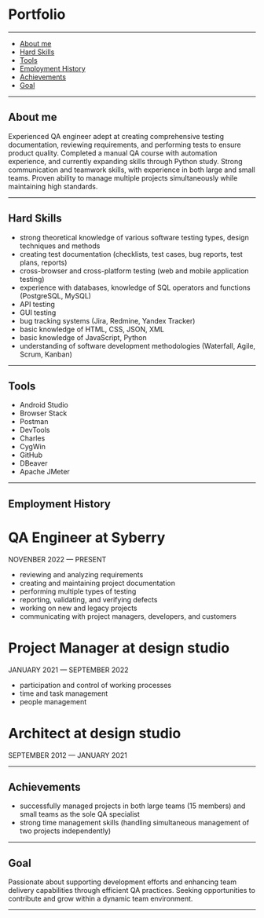 # Portfolio
---
- [About me](#about-me)
- [Hard Skills](#hard-skills)
- [Tools](#tools)
- [Employment History](#employment-history)
- [Achievements](#achievements)
- [Goal](#goal)
_______________________________________________________
## About me

Experienced QA engineer adept at creating comprehensive testing documentation, reviewing requirements, and performing tests to ensure product quality. 
Completed a manual QA course with automation experience, and currently expanding skills through Python study. Strong communication and teamwork skills, with experience in both large and small teams. Proven ability to manage multiple projects simultaneously while maintaining high standards.
_______________________________________________________
## Hard Skills

- strong theoretical knowledge of various software testing types, design techniques and methods
- creating test documentation (checklists, test cases, bug reports, test plans, reports)
- cross-browser and cross-platform testing (web and mobile application testing)
- experience with databases, knowledge of SQL operators and functions (PostgreSQL, MySQL)
- API testing
- GUI testing
- bug tracking systems (Jira, Redmine, Yandex Tracker)
- basic knowledge of HTML, CSS, JSON, XML
- basic knowledge of JavaScript, Python 
- understanding of software development methodologies (Waterfall, Agile, Scrum, Kanban)
_______________________________________________________
## Tools

- Android Studio 
- Browser Stack
- Postman 
- DevTools 
- Charles 
- CygWin
- GitHub
- DBeaver
- Apache JMeter
_______________________________________________________
## Employment History

# QA Engineer at Syberry  
NOVENBER 2022 — PRESENT
- reviewing and analyzing requirements
- creating and maintaining project documentation
- performing multiple types of testing 
- reporting, validating, and verifying defects
- working on new and legacy projects
- communicating with project managers, developers, and customers
 
# Project Manager at design studio  
JANUARY 2021 — SEPTEMBER 2022
- participation and control of working processes
- time and task management
- people management
 
# Architect at design studio  
SEPTEMBER 2012 — JANUARY 2021
_______________________________________________________
## Achievements

- successfully managed projects in both large teams (15 members) and small teams as the sole QA specialist
- strong time management skills (handling simultaneous management of two projects independently)
_______________________________________________________
## Goal

Passionate about supporting development efforts and enhancing team delivery capabilities through efficient QA practices. 
Seeking opportunities to contribute and grow within a dynamic team environment.
_______________________________________________________
